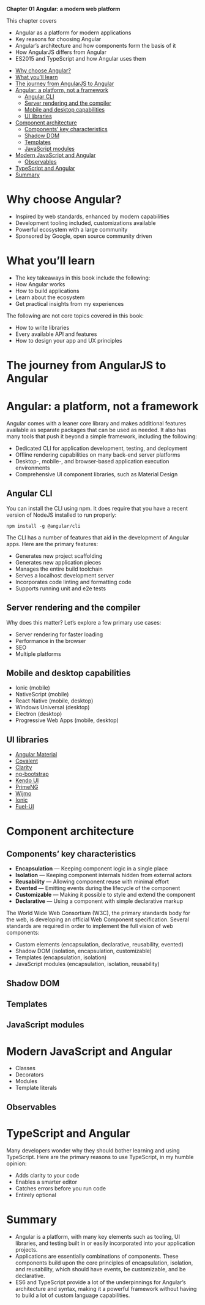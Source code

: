 **Chapter 01 Angular: a modern web platform**

This chapter covers
- Angular as a platform for modern applications
- Key reasons for choosing Angular
- Angular’s architecture and how components form the basis of it
- How AngularJS differs from Angular
- ES2015 and TypeScript and how Angular uses them


<!-- vim-markdown-toc GFM -->

* [Why choose Angular?](#why-choose-angular)
* [What you’ll learn](#what-youll-learn)
* [The journey from AngularJS to Angular](#the-journey-from-angularjs-to-angular)
* [Angular: a platform, not a framework](#angular-a-platform-not-a-framework)
    * [Angular CLI](#angular-cli)
    * [Server rendering and the compiler](#server-rendering-and-the-compiler)
    * [Mobile and desktop capabilities](#mobile-and-desktop-capabilities)
    * [UI libraries](#ui-libraries)
* [Component architecture](#component-architecture)
    * [Components’ key characteristics](#components-key-characteristics)
    * [Shadow DOM](#shadow-dom)
    * [Templates](#templates)
    * [JavaScript modules](#javascript-modules)
* [Modern JavaScript and Angular](#modern-javascript-and-angular)
    * [Observables](#observables)
* [TypeScript and Angular](#typescript-and-angular)
* [Summary](#summary)

<!-- vim-markdown-toc -->

# Why choose Angular?
- Inspired by web standards, enhanced by modern capabilities
- Development tooling included, customizations available
- Powerful ecosystem with a large community
- Sponsored by Google, open source community driven

# What you’ll learn
- The key takeaways in this book include the following:
- How Angular works 
- How to build applications 
- Learn about the ecosystem 
- Get practical insights from my experiences

The following are not core topics covered in this book:
- How to write libraries
- Every available API and features 
- How to design your app and UX principles 

# The journey from AngularJS to Angular

# Angular: a platform, not a framework
Angular comes with a leaner core library and makes additional features available as separate packages that can be used as needed. It also has many tools that push it beyond a simple framework, including the following:
- Dedicated CLI for application development, testing, and deployment
- Offline rendering capabilities on many back-end server platforms
- Desktop-, mobile-, and browser-based application execution environments
- Comprehensive UI component libraries, such as Material Design

## Angular CLI
You can install the CLI using npm. It does require that you have a recent version of NodeJS installed to run properly:
```
npm install -g @angular/cli
```
The CLI has a number of features that aid in the development of Angular apps. Here are the primary features:
- Generates new project scaffolding
- Generates new application pieces 
- Manages the entire build toolchain
- Serves a localhost development server
- Incorporates code linting and formatting code
- Supports running unit and e2e tests 

## Server rendering and the compiler
Why does this matter? Let’s explore a few primary use cases:
- Server rendering for faster loading
- Performance in the browser 
- SEO
- Multiple platforms 

## Mobile and desktop capabilities
- Ionic (mobile) 
- NativeScript (mobile)
- React Native (mobile, desktop) 
- Windows Universal (desktop)
- Electron (desktop)
- Progressive Web Apps (mobile, desktop) 

## UI libraries
- [Angular Material](https://github.com/angular/material2)
- [Covalent](https://teradata.github.io/covalent) 
- [Clarity](https://vmware.github.io/clarity)
- [ng-bootstrap](https://ng-bootstrap.github.io)
- [Kendo UI](https://www.telerik.com/kendo-angular-ui/) 
- [PrimeNG](www.primefaces.org/primeng/)
- [Wijmo](http://wijmo.com/angular2/) 
- [Ionic](http://ionic.io) 
- [Fuel-UI](http://fuelinteractive.github.io/fuel-ui/)


# Component architecture
## Components’ key characteristics
- **Encapsulation** — Keeping component logic in a single place
- **Isolation** — Keeping component internals hidden from external actors
- **Reusability** — Allowing component reuse with minimal effort
- **Evented** — Emitting events during the lifecycle of the component
- **Customizable** — Making it possible to style and extend the component
- **Declarative** — Using a component with simple declarative markup

The World Wide Web Consortium (W3C), the primary standards body for the web, is developing an official Web Component specification. Several standards are required in order to implement the full vision of web components:
- Custom elements (encapsulation, declarative, reusability, evented)
- Shadow DOM (isolation, encapsulation, customizable)
- Templates (encapsulation, isolation)
- JavaScript modules (encapsulation, isolation, reusability)

## Shadow DOM

## Templates

## JavaScript modules

# Modern JavaScript and Angular

- Classes
- Decorators
- Modules
- Template literals

## Observables

# TypeScript and Angular
Many developers wonder why they should bother learning and using TypeScript. Here are the primary reasons to use TypeScript, in my humble opinion:
- Adds clarity to your code
- Enables a smarter editor 
- Catches errors before you run code 
- Entirely optional 

# Summary
- Angular is a platform, with many key elements such as tooling, UI libraries, and testing built in or easily incorporated into your application projects.
- Applications are essentially combinations of components. These components build upon the core principles of encapsulation, isolation, and reusability, which should have events, be customizable, and be declarative.
- ES6 and TypeScript provide a lot of the underpinnings for Angular’s architecture and syntax, making it a powerful framework without having to build a lot of custom language capabilities.
